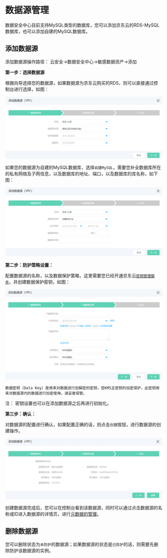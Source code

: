 # 数据源管理

数据安全中心目前支持MySQL类型的数据库，您可以添加京东云的RDS-MySQL数据库，也可以添加自建的MySQL数据库。

## 添加数据源

添加数据源操作路径： 云安全->数据安全中心->敏感数据资产->添加

**第一步：选择数据源**

根据向导选择您的数据源，如果数据源为京东云购买的RDS，则可以直接通过控制台进行选择，如图：

![](/image/Data-Centric-Audit-and-Protection/datasource-add-1.png)

如果您的数据源为自建的MySQL数据库，选择`自建MySQL`，需要您补全数据库所在的私有网络及子网信息，以及数据库的地址、端口，以及数据库的库名称，如下图：

![](/image/Data-Centric-Audit-and-Protection/datasource-add-2.png)

**第二步：防护策略设置：**

配置数据源的名称，以及数据保护策略，这里需要您已经开通京东云[`密钥管理服务`](https://kms-console.jdcloud.com/)，并创建数据保护密钥，如图：

![](/image/Data-Centric-Audit-and-Protection/datasource-add-3.png)

```
数据密钥（Data Key）是用来对数据进行加解密的密钥，受KMS主密钥的加密保护，此密钥用来对数据源内的数据进行加密使用，请妥善保管。
```

注： 密钥设置也可以在添加数据源之后再进行初始化。

**第三步：确认：**

对数据源的配置进行确认，如果配置正确的话，则点击`创建`按钮，进行数据源的创建操作。

![](/image/Data-Centric-Audit-and-Protection/datasource-add-4.png)


创建数据源完成后，您可以在控制台看到该数据源，同时可以通过点击数据源的名称或ID进入数据源的详情页，进行[元数据的管理](MetaData.md)。


## 删除数据源

您可以删除状态为`未防护`的数据源；如果数据源的状态是`已防护`的话，则需要先删除防护该数据源的实例。